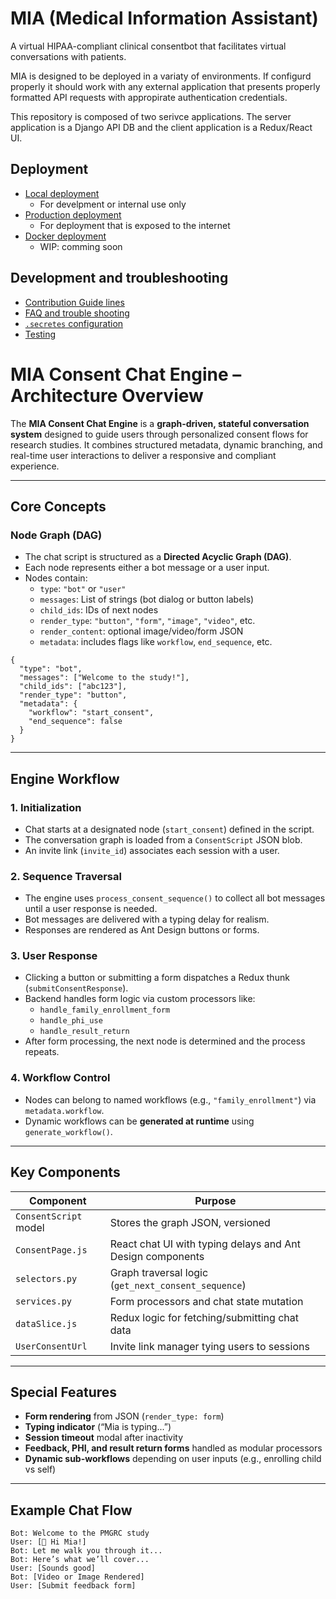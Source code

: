 # MIA (Medical Information Assistant)
A virtual HIPAA-compliant clinical consentbot that facilitates virtual conversations with patients.

MIA is designed to be deployed in a variaty of environments. If configurd properly it should work with any external application that presents properly formatted API requests with appropirate authentication credentials.

This repository is composed of two serivce applications. The server application is a Django API DB and the client application is a Redux/React UI.

## Deployment

- [Local deployment](docs/deployment/localDeployment.md) 
    - For develpment or internal use only
- [Production deployment](docs/deployment/productionDeployment.md)
    - For deployment that is exposed to the internet
- [Docker deployment](docs/deployment/dockerDeployment.md)
    - WIP: comming soon

## Development and troubleshooting
- [Contribution Guide lines](docs/CONTRIBUTING.md)
- [FAQ and trouble shooting](docs/faq.md)
- [`.secretes` configuration](docs/config.md)
- [Testing](docs/testing.md)

# MIA Consent Chat Engine – Architecture Overview

The **MIA Consent Chat Engine** is a **graph-driven, stateful conversation system** designed to guide users through personalized consent flows for research studies. It combines structured metadata, dynamic branching, and real-time user interactions to deliver a responsive and compliant experience.

---

## Core Concepts

### Node Graph (DAG)
- The chat script is structured as a **Directed Acyclic Graph (DAG)**.
- Each node represents either a bot message or a user input.
- Nodes contain:
  - `type`: `"bot"` or `"user"`
  - `messages`: List of strings (bot dialog or button labels)
  - `child_ids`: IDs of next nodes
  - `render_type`: `"button"`, `"form"`, `"image"`, `"video"`, etc.
  - `render_content`: optional image/video/form JSON
  - `metadata`: includes flags like `workflow`, `end_sequence`, etc.

```jsonc
{
  "type": "bot",
  "messages": ["Welcome to the study!"],
  "child_ids": ["abc123"],
  "render_type": "button",
  "metadata": {
    "workflow": "start_consent",
    "end_sequence": false
  }
}
```

---

## Engine Workflow

### 1. **Initialization**
- Chat starts at a designated node (`start_consent`) defined in the script.
- The conversation graph is loaded from a `ConsentScript` JSON blob.
- An invite link (`invite_id`) associates each session with a user.

### 2. **Sequence Traversal**
- The engine uses `process_consent_sequence()` to collect all bot messages until a user response is needed.
- Bot messages are delivered with a typing delay for realism.
- Responses are rendered as Ant Design buttons or forms.

### 3. **User Response**
- Clicking a button or submitting a form dispatches a Redux thunk (`submitConsentResponse`).
- Backend handles form logic via custom processors like:
  - `handle_family_enrollment_form`
  - `handle_phi_use`
  - `handle_result_return`
- After form processing, the next node is determined and the process repeats.

### 4. **Workflow Control**
- Nodes can belong to named workflows (e.g., `"family_enrollment"`) via `metadata.workflow`.
- Dynamic workflows can be **generated at runtime** using `generate_workflow()`.

---

## Key Components

| Component | Purpose |
|----------|---------|
| `ConsentScript` model | Stores the graph JSON, versioned |
| `ConsentPage.js` | React chat UI with typing delays and Ant Design components |
| `selectors.py` | Graph traversal logic (`get_next_consent_sequence`) |
| `services.py` | Form processors and chat state mutation |
| `dataSlice.js` | Redux logic for fetching/submitting chat data |
| `UserConsentUrl` | Invite link manager tying users to sessions |

---

## Special Features

-  **Form rendering** from JSON (`render_type: form`)
-  **Typing indicator** (“Mia is typing...”)
-  **Session timeout** modal after inactivity
-  **Feedback, PHI, and result return forms** handled as modular processors
-  **Dynamic sub-workflows** depending on user inputs (e.g., enrolling child vs self)

---

## Example Chat Flow

```text
Bot: Welcome to the PMGRC study
User: [👋 Hi Mia!]
Bot: Let me walk you through it...
Bot: Here’s what we’ll cover...
User: [Sounds good]
Bot: [Video or Image Rendered]
User: [Submit feedback form]
```
